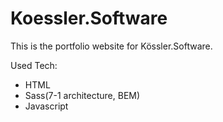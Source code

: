 # Koessler.Software

This is the portfolio website for Kössler.Software.

Used Tech:

- HTML
- Sass(7-1 architecture, BEM)
- Javascript
